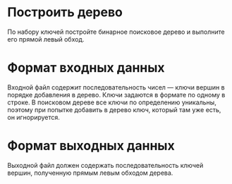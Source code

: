 # Построить дерево
По набору ключей постройте бинарное поисковое дерево и выполните его прямой левый обход.

# Формат входных данных
Входной файл содержит последовательность чисел — ключи вершин в порядке добавления в дерево. Ключи задаются в формате по одному в строке.
В поисковом дереве все ключи по определению уникальны, поэтому при попытке добавить в дерево ключ, который там уже есть, он игнорируется.

# Формат выходных данных
Выходной файл должен содержать последовательность ключей вершин, полученную прямым левым обходом дерева.
